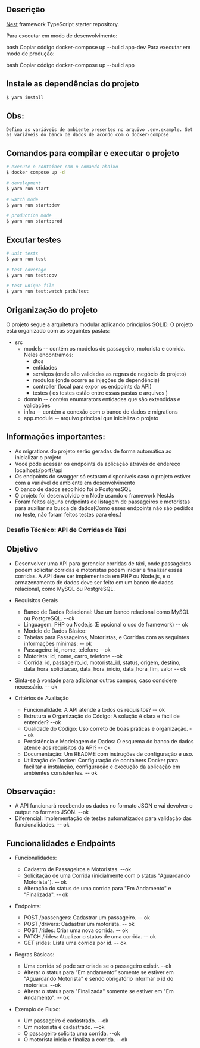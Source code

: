 ## Descrição

[Nest](https://github.com/nestjs/nest) framework TypeScript starter repository.

Para executar em modo de desenvolvimento:

bash
Copiar código
docker-compose up --build app-dev
Para executar em modo de produção:

bash
Copiar código
docker-compose up --build app




## Instale as dependências do projeto

```bash
$ yarn install
```

## Obs:
```text
Defina as variáveis ​​de ambiente presentes no arquivo .env.example. Set as variáveis do banco de dados de acordo com o docker-compose.
```

## Comandos para compilar e executar o projeto

```bash
# execute o container com o comando abaixo
$ docker compose up -d

# development
$ yarn run start

# watch mode
$ yarn run start:dev

# production mode
$ yarn run start:prod
```

## Excutar testes

```bash
# unit tests
$ yarn run test

# test coverage
$ yarn run test:cov

# test unique file
$ yarn run test:watch path/test
```

## Origanização do projeto
O projeto segue a arquitetura modular aplicando princípios SOLID. O projeto está organizado com as seguintes pastas:
 - src
    - models -- contém os modelos de passageiro, motorista e corrida. Neles encontramos:
      - dtos
      - entidades
      - serviços (onde são validadas as regras de negócio do projeto)
      - modulos (onde ocorre as injeções de dependência)
      - controller (local para expor os endpoints da API)
      - testes ( os testes estão entre essas pastas e arquivos )
    - domain -- contém enumarators entidades que são extendidas e validações
    - infra  -- contém a conexão com o banco de dados e migrations
    - app.module -- arquivo principal que inicializa o projeto


## Informações importantes:
  - As migrations do projeto serão geradas de forma automática ao inicializar o projeto
  - Você pode acessar os endpoints da aplicação através do endereço localhost:{port}/api
  - Os endpoints do swagger só estaram disponíveis caso o projeto estiver com a variável de ambiente em desenvolvimento
  - O banco de dados escolhido foi o PostgresSQL
  - O projeto foi desenvolvido em Node usando o framework NestJs
  - Foram feitos alguns endpoints de listagem de passageiros e motoristas para auxiliar na busca de dados(Como esses endpoints não são pedidos no teste, não foram feitos testes para eles.)




### Desafio Técnico: API de Corridas de Táxi

## Objetivo

 - Desenvolver uma API para gerenciar corridas de táxi, onde passageiros podem solicitar corridas e motoristas podem iniciar e finalizar essas corridas. A API deve ser implementada em PHP ou Node.js, e o armazenamento de dados deve ser feito em um banco de dados relacional, como MySQL ou PostgreSQL.

 - Requisitos Gerais
    - Banco de Dados Relacional: Use um banco relacional como MySQL ou PostgreSQL. --ok
    - Linguagem: PHP ou Node.js (É opcional o uso de framework) -- ok
    - Modelo de Dados Básico:
    - Tabelas para Passageiros, Motoristas, e Corridas com as seguintes informações mínimas: -- ok
    - Passageiro: id, nome, telefone --ok
    - Motorista: id, nome, carro, telefone --ok
    - Corrida: id, passageiro_id, motorista_id, status, origem, destino, data_hora_solicitacao, data_hora_inicio, data_hora_fim, valor -- ok
 - Sinta-se à vontade para adicionar outros campos, caso considere necessário. -- ok

 - Critérios de Avaliação
    - Funcionalidade: A API atende a todos os requisitos? -- ok
    - Estrutura e Organização do Código: A solução é clara e fácil de entender? --ok
    - Qualidade do Código: Uso correto de boas práticas e organização. -- ok
    - Persistência e Modelagem de Dados: O esquema do banco de dados atende aos requisitos da API? -- ok
    - Documentação: Um README com instruções de configuração e uso.
    - Utilização de Docker: Configuração de containers Docker para facilitar a instalação, configuração e execução da aplicação em ambientes consistentes. -- ok


## Observação:
 - A API funcionará recebendo os dados no formato JSON e vai devolver o output no formato JSON. --ok
 - Diferencial: Implementação de testes automatizados para validação das funcionalidades. -- ok



## Funcionalidades e Endpoints
 - Funcionalidades:
    - Cadastro de Passageiros e Motoristas. --ok
    - Solicitação de uma Corrida (inicialmente com o status "Aguardando Motorista"). -- ok
    - Alteração do status de uma corrida para "Em Andamento" e "Finalizada". -- ok

 - Endpoints:
    - POST /passengers: Cadastrar um passageiro. -- ok
    - POST /drivers: Cadastrar um motorista. -- ok
    - POST /rides: Criar uma nova corrida. -- ok
    - PATCH /rides: Atualizar o status de uma corrida. -- ok
    - GET /rides: Lista uma corrida por id. -- ok

 - Regras Básicas:
    - Uma corrida só pode ser criada se o passageiro existir. --ok
    - Alterar o status para “Em andamento” somente se estiver em  "Aguardando Motorista" e sendo obrigatório informar o id do motorista. --ok
    - Alterar o status para "Finalizada" somente se estiver em "Em Andamento". -- ok

- Exemplo de Fluxo:
    - Um passageiro é cadastrado. --ok
    - Um motorista é cadastrado. --ok
    - O passageiro solicita uma corrida. --ok
    - O motorista inicia e finaliza a corrida. --ok
